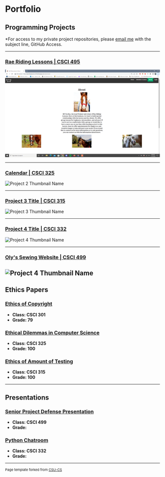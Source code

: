 Portfolio
=========

Programming Projects
--------------------

*For access to my private project repositories, please [email me](mailto:kequick@csustudent.net?subject=GitHub%20Access) with the subject line, GitHub Access.

---
### [Rae Riding Lessons | CSCI 495](/project1)

![Rae Riding Lessons](/images/csci495Media/about.png)

---
### [Calendar | CSCI 325](/project2)

![Project 2 Thumbnail Name](/images/dummy_thumbnail.jpg)

---
### [Project 3 Title | CSCI 315](/project3)

![Project 3 Thumbnail Name](/images/dummy_thumbnail.jpg)

---
### [Project 4 Title | CSCI 332](/project4)

![Project 4 Thumbnail Name](/images/dummy_thumbnail.jpg)

---
### [Oly's Sewing Website | CSCI 499](/project5)

![Project 4 Thumbnail Name](/images/dummy_thumbnail.jpg)
---

Ethics Papers
-------------

### [Ethics of Copyright](/pdf/ethicsCopyright301.pdf)

-   **Class: CSCI 301**  
-   **Grade: 79**

### [Ethical Dilemmas in Computer Science](/pdf/ethicsDilemmas325.pdf)

-   **Class: CSCI 325** 
-   **Grade: 100**

### [Ethics of Amount of Testing](/pdf/ethicsTesting315.pdf)

-   **Class: CSCI 315** 
-   **Grade: 100**

---

Presentations
-------------

### [Senior Project Defense Presentation](/pdf/defensePresentation.pdf)

- **Class: CSCI 499** 
- **Grade:**


### [Python Chatroom](/pdf/sample_presentation.pdf)

- **Class: CSCI 332** 
- **Grade:**

---

<p style="font-size:11px">Page template forked from <a href="https://github.com/csu-cs/csci-portfolio">CSU-CS</a></p>
<!-- Remove above link if you don't want to attributive -->
